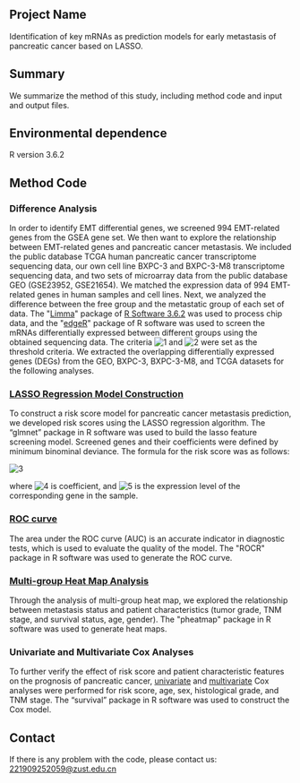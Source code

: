 ## Project Name
Identification of key mRNAs as prediction models for early metastasis of pancreatic cancer based on LASSO.
## Summary
We summarize the method of this study, including method code and input and output files.
## Environmental dependence
R version 3.6.2 
## Method Code
### Difference Analysis
In order to identify EMT differential genes, we screened 994 EMT-related genes from the GSEA gene set. We then want to explore the relationship between EMT-related genes and pancreatic cancer metastasis. We included the public database TCGA human pancreatic cancer transcriptome sequencing data, our own cell line BXPC-3 and BXPC-3-M8 transcriptome sequencing data, and two sets of microarray data from the public database GEO (GSE23952, GSE21654). We matched the expression data of 994 EMT-related genes in human samples and cell lines. Next, we analyzed the difference between the free group and the metastatic group of each set of data. The "[Limma](/limma/)" package of [R Software 3.6.2](https://www.r-project.org/)  was used to process chip data, and the "[edgeR](/edgeR/)" package of R software was used to screen the mRNAs differentially expressed between different groups using the obtained sequencing data. The criteria ![1](https://latex.codecogs.com/svg.image?%5Cleft%7C%20log%5C%20Fold%5C%20Change%5Cright%7C%3E1) and ![2](https://latex.codecogs.com/svg.image?P%5C%20value%3C0.05)  were set as the threshold criteria. We extracted the overlapping differentially expressed genes (DEGs) from the GEO, BXPC-3, BXPC-3-M8, and TCGA datasets for the following analyses.
### [LASSO Regression Model Construction](/2.lasso.R)
To construct a risk score model for pancreatic cancer metastasis prediction, we developed risk scores using the LASSO regression algorithm. The “glmnet” package in R software was used to build the lasso feature screening model. Screened genes and their coefficients were defined by minimum binominal deviance. The formula for the risk score was as follows:

![3](https://latex.codecogs.com/svg.image?Risk%5C%20Score=%5Csum_%7Bi=1%7D%5E%7Bn%7DCoef_%7Bi%7D*x_%7Bi%7D)

where ![4](https://latex.codecogs.com/svg.image?Coef_%7Bi%7D) is coefficient, and ![5](https://latex.codecogs.com/svg.image?x_%7Bi%7D)  is the expression level of the corresponding gene in the sample.
### [ROC curve](/3..ROC.R)
The area under the ROC curve (AUC) is an accurate indicator in diagnostic tests, which is used to evaluate the quality of the model. The "ROCR" package in R software was used to generate the ROC curve.
### [Multi-group Heat Map Analysis](/4.multi-group%20heat%20map%20analysis.R)
Through the analysis of multi-group heat map, we explored the relationship between metastasis status and patient characteristics (tumor grade, TNM stage, and survival status, age, gender). The "pheatmap" package in R software was used to  generate heat maps.
### Univariate and Multivariate Cox Analyses
To further verify the effect of risk score and patient characteristic features on the prognosis of pancreatic cancer, [univariate](5.Univariate%20Cox.R) and [multivariate](5.Multivariate%20cox.R) Cox analyses were performed for risk score, age, sex, histological grade, and TNM stage. The “survival” package in R software was used to construct the Cox model.
## Contact
If there is any problem with the code, please contact us: 221909252059@zust.edu.cn


